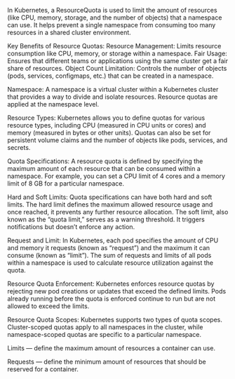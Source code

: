 In Kubernetes, a ResourceQuota is used to limit the amount of resources (like CPU, memory, storage, and the number of objects) that a namespace can use. It helps prevent a single namespace from consuming too many resources in a shared cluster environment.

Key Benefits of Resource Quotas:
Resource Management: Limits resource consumption like CPU, memory, or storage within a namespace.
Fair Usage: Ensures that different teams or applications using the same cluster get a fair share of resources.
Object Count Limitation: Controls the number of objects (pods, services, configmaps, etc.) that can be created in a namespace.

Namespace: A namespace is a virtual cluster within a Kubernetes cluster that provides a way to divide and isolate resources. Resource quotas are applied at the namespace level.

Resource Types: Kubernetes allows you to define quotas for various resource types, including CPU (measured in CPU units or cores) and memory (measured in bytes or other units). Quotas can also be set for persistent volume claims and the number of objects like pods, services, and secrets.

Quota Specifications: A resource quota is defined by specifying the maximum amount of each resource that can be consumed within a namespace. For example, you can set a CPU limit of 4 cores and a memory limit of 8 GB for a particular namespace.

Hard and Soft Limits: Quota specifications can have both hard and soft limits. The hard limit defines the maximum allowed resource usage and once reached, it prevents any further resource allocation. The soft limit, also known as the “quota limit,” serves as a warning threshold. It triggers notifications but doesn’t enforce any action.

Request and Limit: In Kubernetes, each pod specifies the amount of CPU and memory it requests (known as “request”) and the maximum it can consume (known as “limit”). The sum of requests and limits of all pods within a namespace is used to calculate resource utilization against the quota.

Resource Quota Enforcement: Kubernetes enforces resource quotas by rejecting new pod creations or updates that exceed the defined limits. Pods already running before the quota is enforced continue to run but are not allowed to exceed the limits.

Resource Quota Scopes: Kubernetes supports two types of quota scopes. Cluster-scoped quotas apply to all namespaces in the cluster, while namespace-scoped quotas are specific to a particular namespace.

Limits — define the maximum amount of resources a container can use.

Requests — define the minimum amount of resources that should be reserved for a container.


